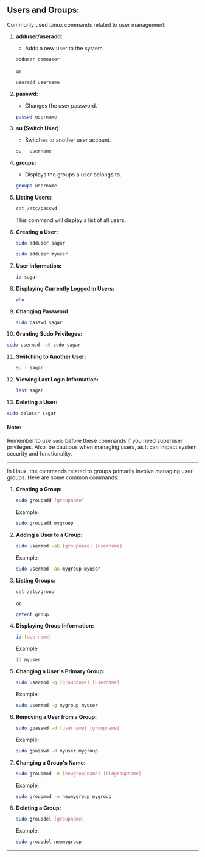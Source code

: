 ## Users and Groups:

Commonly used Linux commands related to user management:

1. **adduser/useradd:**
    - Adds a new user to the system.

    ```bash
    adduser demouser
    ```

    or

    ```bash
    useradd username
    ```

2. **passwd:**
    - Changes the user password.

    ```bash
    passwd username
    ```

3. **su (Switch User):**
    - Switches to another user account.

    ```bash
    su - username
    ```

4. **groups:**
    - Displays the groups a user belongs to.

    ```bash
    groups username
    ```
5. **Listing Users:**
   ```bash
   cat /etc/passwd
   ```

   This command will display a list of all users.

6. **Creating a User:**
   ```bash
   sudo adduser sagar
   ```

   ```bash
   sudo adduser myuser
   ```

7. **User Information:**
   ```bash
   id sagar
   ```

8. **Displaying Currently Logged in Users:**
   ```bash
   who
   ```

9. **Changing Password:**
   ```bash
   sudo passwd sagar
   ```

10. **Granting Sudo Privileges:**
   ```bash
   sudo usermod -aG sudo sagar
   ```

11. **Switching to Another User:**
    ```bash
    su - sagar
    ```

12. **Viewing Last Login Information:**
    ```bash
    last sagar
    ```

13. **Deleting a User:**
   ```bash
   sudo deluser sagar
   ```
#### Note:
Remember to use `sudo` before these commands if you need superuser privileges. Also, be cautious when managing users, as it can impact system security and functionality.

---
In Linux, the commands related to groups primarily involve managing user groups. Here are some common commands:

1. **Creating a Group:**
   ```bash
   sudo groupadd [groupname]
   ```
   Example:
   ```bash
   sudo groupadd mygroup
   ```

2. **Adding a User to a Group:**
   ```bash
   sudo usermod -aG [groupname] [username]
   ```
   Example:
   ```bash
   sudo usermod -aG mygroup myuser
   ```

3. **Listing Groups:**
   ```bash
   cat /etc/group
   ```
   or
   ```bash
   getent group
   ```

4. **Displaying Group Information:**
   ```bash
   id [username]
   ```
   Example:
   ```bash
   id myuser
   ```

5. **Changing a User's Primary Group:**
   ```bash
   sudo usermod -g [groupname] [username]
   ```
   Example:
   ```bash
   sudo usermod -g mygroup myuser
   ```

6. **Removing a User from a Group:**
   ```bash
   sudo gpasswd -d [username] [groupname]
   ```
   Example:
   ```bash
   sudo gpasswd -d myuser mygroup
   ```

7. **Changing a Group's Name:**
   ```bash
   sudo groupmod -n [newgroupname] [oldgroupname]
   ```
   Example:
   ```bash
   sudo groupmod -n newmygroup mygroup
   ```

8. **Deleting a Group:**
   ```bash
   sudo groupdel [groupname]
   ```
   Example:
   ```bash
   sudo groupdel newmygroup
   ```
---
